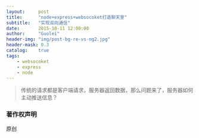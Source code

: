```yaml
---
layout:     post
title:      "node+express+websocoket打造聊天室"
subtitle:   "实现双向通信"
date:       2015-10-11 12:00:00
author:     "Guolei"
header-img: "img/post-bg-re-vs-ng2.jpg"
header-mask: 0.3
catalog:    true
tags:
    - websocoket
    - express
    - node
---
```


> 传统的请求都是客户端请求，服务器返回数据，那么问题来了，服务器如何主动推送信息？



### 著作权声明

原创


